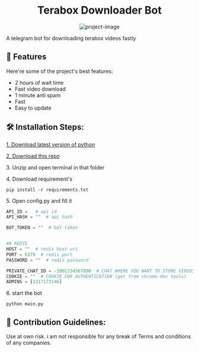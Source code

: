 <h1 align="center" id="title">Terabox Downloader Bot</h1>

<p align="center"><img src="https://socialify.git.ci/r0ld3x/terabox-downloader-bot/image?font=Source%20Code%20Pro&amp;language=1&amp;name=1&amp;owner=1&amp;pattern=Brick%20Wall&amp;theme=Auto" alt="project-image"></p>

<p id="description">A telegram bot for downloading terabox videos fastly</p>

<h2>🧐 Features</h2>

Here're some of the project's best features:

- 2 hours of wait time
- Fast video download
- 1 minute anti spam
- Fast
- Easy to update

<h2>🛠️ Installation Steps:</h2>

<a href="https://www.python.org/downloads/">1. Download latest version of python</a>

<a href="https://github.com/r0ld3x/terabox-downloader-bot/archive/refs/heads/main.zip">2. Download this repo</a>

<p>3. Unzip and open terminal in that folder</p>

<p>4. Download requirement's</p>

```
pip install -r requirements.txt
```

<p>5. Open config.py and fill it</p>

```python
API_ID =   # api id
API_HASH = ""  # api hash

BOT_TOKEN = ""  # bot token


## REDIS
HOST = ""  # redis host uri
PORT = 6379  # redis port
PASSWORD = ""  # redis password

PRIVATE_CHAT_ID = -1001234567890  # CHAT WHERE YOU WANT TO STORE VIDEOS
COOKIE = ""  # COOKIE FOR AUTHENTICATION (get from chrome dev tools)
ADMINS = [1317173146]

```

<p>6. start the bot</p>

```
python main.py
```

<h2>🍰 Contribution Guidelines:</h2>

Use at own risk. i am not responsible for any break of Terms and conditions of any companies.

